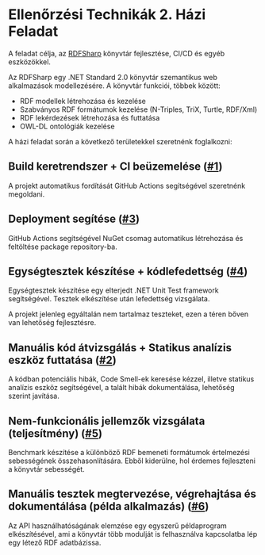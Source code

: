 # Ellenőrzési Technikák 2. Házi Feladat

A feladat célja, az [RDFSharp](https://github.com/mdesalvo/RDFSharp) könyvtár fejlesztése, CI/CD és egyéb eszközökkel.

Az RDFSharp egy .NET Standard 2.0 könyvtár szemantikus web alkalmazások modellezésére. A könyvtár funkciói, többek között:

- RDF modellek létrehozása és kezelése
- Szabványos RDF formátumok kezelése (N-Triples, TriX, Turtle, RDF/Xml)
- RDF lekérdezések létrehozása és futtatása
- OWL-DL ontológiák kezelése

A házi feladat során a következő területekkel szeretnénk foglalkozni:

## Build keretrendszer + CI beüzemelése ([#1](https://github.com/BME-MIT-IET/iet-hf2021-els-iet-ve/issues/1))

A projekt automatikus fordítását GitHub Actions segítségével szeretnénk megoldani.

## Deployment segítése ([#3](https://github.com/BME-MIT-IET/iet-hf2021-els-iet-ve/issues/3))

GitHub Actions segítségével NuGet csomag automatikus létrehozása és feltöltése package repository-ba.

## Egységtesztek készítése + kódlefedettség ([#4](https://github.com/BME-MIT-IET/iet-hf2021-els-iet-ve/issues/4))

Egységtesztek készítése egy elterjedt .NET Unit Test framework segítségével. Tesztek elkészítése után lefedettség vizsgálata.

A projekt jelenleg egyáltalán nem tartalmaz teszteket, ezen a téren bőven van lehetőség fejlesztésre. 

## Manuális kód átvizsgálás + Statikus analízis eszköz futtatása ([#2](https://github.com/BME-MIT-IET/iet-hf2021-els-iet-ve/issues/2))

A kódban potenciális hibák, Code Smell-ek keresése kézzel, illetve statikus analízis eszköz segítségével, a talált hibák dokumentálása, lehetőség szerint javítása.

## Nem-funkcionális jellemzők vizsgálata (teljesítmény) ([#5](https://github.com/BME-MIT-IET/iet-hf2021-els-iet-ve/issues/5))

Benchmark készítése a különböző RDF bemeneti formátumok értelmezési sebességének összehasonlítására. Ebből kiderülne, hol érdemes fejleszteni a könyvtár sebességét.

## Manuális tesztek megtervezése, végrehajtása és dokumentálása (példa alkalmazás) ([#6](https://github.com/BME-MIT-IET/iet-hf2021-els-iet-ve/issues/6))

Az API használhatóságának elemzése egy egyszerű példaprogram elkészítésével, ami a könyvtár több modulját is felhasználva kapcsolatba lép egy létező RDF adatbázissa.
